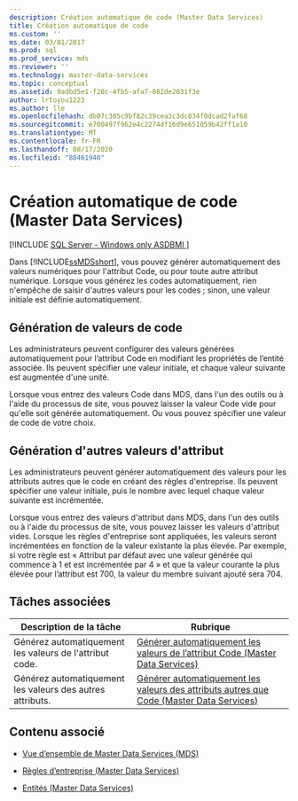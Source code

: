 ```yaml
---
description: Création automatique de code (Master Data Services)
title: Création automatique de code
ms.custom: ''
ms.date: 03/01/2017
ms.prod: sql
ms.prod_service: mds
ms.reviewer: ''
ms.technology: master-data-services
ms.topic: conceptual
ms.assetid: 9adbd5e1-f28c-4fb5-afa7-082de2831f3e
author: lrtoyou1223
ms.author: lle
ms.openlocfilehash: db07c385c9bf82c39cea3c3dc834f0dcad2faf68
ms.sourcegitcommit: e700497f962e4c2274df16d9e651059b42ff1a10
ms.translationtype: MT
ms.contentlocale: fr-FR
ms.lasthandoff: 08/17/2020
ms.locfileid: "88461940"
---
```

# <a name="automatic-code-creation-master-data-services"></a>Création automatique de code (Master Data Services)

[!INCLUDE [SQL Server - Windows only ASDBMI  ](../includes/applies-to-version/sql-windows-only-asdbmi.md)]

  Dans [!INCLUDE[ssMDSshort](../includes/ssmdsshort-md.md)], vous pouvez générer automatiquement des valeurs numériques pour l'attribut Code, ou pour toute autre attribut numérique. Lorsque vous générez les codes automatiquement, rien n'empêche de saisir d'autres valeurs pour les codes ; sinon, une valeur initiale est définie automatiquement.  
  
## <a name="generating-code-values"></a>Génération de valeurs de code  
 Les administrateurs peuvent configurer des valeurs générées automatiquement pour l’attribut Code en modifiant les propriétés de l’entité associée. Ils peuvent spécifier une valeur initiale, et chaque valeur suivante est augmentée d'une unité.  
  
 Lorsque vous entrez des valeurs Code dans MDS, dans l'un des outils ou à l'aide du processus de site, vous pouvez laisser la valeur Code vide pour qu'elle soit générée automatiquement. Ou vous pouvez spécifier une valeur de code de votre choix.  
  
## <a name="generating-other-attribute-values"></a>Génération d'autres valeurs d'attribut  
 Les administrateurs peuvent générer automatiquement des valeurs pour les attributs autres que le code en créant des règles d'entreprise. Ils peuvent spécifier une valeur initiale, puis le nombre avec lequel chaque valeur suivante est incrémentée.  
  
 Lorsque vous entrez des valeurs d'attribut dans MDS, dans l'un des outils ou à l'aide du processus de site, vous pouvez laisser les valeurs d'attribut vides. Lorsque les règles d'entreprise sont appliquées, les valeurs seront incrémentées en fonction de la valeur existante la plus élevée. Par exemple, si votre règle est « Attribut par défaut avec une valeur générée qui commence à 1 et est incrémentée par 4 » et que la valeur courante la plus élevée pour l’attribut est 700, la valeur du membre suivant ajouté sera 704.  
  
## <a name="related-tasks"></a>Tâches associées  
  
|Description de la tâche|Rubrique|  
|----------------------|-----------|  
|Générez automatiquement les valeurs de l'attribut code.|[Générer automatiquement les valeurs de l’attribut Code &#40;Master Data Services&#41;](../master-data-services/automatically-generate-code-attribute-values-master-data-services.md)|  
|Générez automatiquement les valeurs des autres attributs.|[Générer automatiquement les valeurs des attributs autres que Code &#40;Master Data Services&#41;](../master-data-services/automatically-generate-attribute-values-other-than-code-master-data-services.md)|  
  
## <a name="related-content"></a>Contenu associé  
  
-   [Vue d’ensemble de Master Data Services &#40;MDS&#41;](../master-data-services/master-data-services-overview-mds.md)  
  
-   [Règles d’entreprise &#40;Master Data Services&#41;](../master-data-services/business-rules-master-data-services.md)  
  
-   [Entités &#40;Master Data Services&#41;](../master-data-services/entities-master-data-services.md)  
  
  
